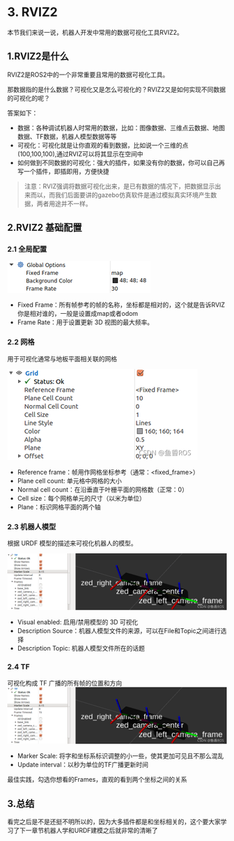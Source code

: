 # 3. RVIZ2

本节我们来说一说，机器人开发中常用的数据可视化工具RVIZ2。

## 1.RVIZ2是什么

RVIZ2是ROS2中的一个非常重要且常用的数据可视化工具。

那数据指的是什么数据？可视化又是怎么可视化的？RVIZ2又是如何实现不同数据的可视化的呢？

答案如下：

- 数据：各种调试机器人时常用的数据，比如：图像数据、三维点云数据、地图数据、TF数据，机器人模型数据等等
- 可视化：可视化就是让你直观的看到数据，比如说一个三维的点(100,100,100),通过RVIZ可以将其显示在空间中
- 如何做到不同数据的可视化：强大的插件，如果没有你的数据，你可以自己再写一个插件，即插即用，方便快捷


> 注意：RVIZ强调将数据可视化出来，是已有数据的情况下，把数据显示出来而以，而我们后面要讲的gazebo仿真软件是通过模拟真实环境产生数据，两者用途并不一样。

## 2.RVIZ2 基础配置

### 2.1 全局配置

![全局配置](3.数据可视化工具-RVIZ/imgs/6a8c3220a2c643e184269bddcc2eae2b.png)

- Fixed Frame：所有帧参考的帧的名称，坐标都是相对的，这个就是告诉RVIZ你是相对谁的，一般是设置成map或者odom
- Frame Rate：用于设置更新 3D 视图的最大频率。

### 2.2 网格

用于可视化通常与地板平面相关联的网格

![网格](3.数据可视化工具-RVIZ/imgs/watermark,type_ZHJvaWRzYW5zZmFsbGJhY2s,shadow_50,text_Q1NETiBA6bG86aaZUk9T,size_16,color_FFFFFF,t_70,g_se,x_16.png)

- Reference frame：帧用作网格坐标参考（通常：<fixed_frame>）
- Plane cell count: 单元格中网格的大小
- Normal cell count：在沿垂直于叶栅平面的网格数（正常：0）
- Cell size：每个网格单元的尺寸（以米为单位）
- Plane：标识网格平面的两个轴



### 2.3 机器人模型

根据 URDF 模型的描述来可视化机器人的模型。

![机器人模型](3.数据可视化工具-RVIZ/imgs/watermark,type_ZHJvaWRzYW5zZmFsbGJhY2s,shadow_50,text_Q1NETiBA6bG86aaZUk9T,size_20,color_FFFFFF,t_70,g_se,x_16.png)

- Visual enabled: 启用/禁用模型的 3D 可视化
- Description Source：机器人模型文件的来源，可以在File和Topic之间进行选择
- Description Topic: 机器人模型文件所在的话题

### 2.4 TF

可视化构成 TF 广播的所有帧的位置和方向
![TF](3.数据可视化工具-RVIZ/imgs/watermark,type_ZHJvaWRzYW5zZmFsbGJhY2s,shadow_50,text_Q1NETiBA6bG86aaZUk9T,size_20,color_FFFFFF,t_70,g_se,x_16.png)

- Marker Scale: 将字和坐标系标识调整的小一些，使其更加可见且不那么混乱
- Update interval：以秒为单位的TF广播更新时间

最佳实践，勾选你想看的Frames，直观的看到两个坐标之间的关系



## 3.总结

看完之后是不是还挺不明所以的，因为大多插件都是和坐标相关的，这个要大家学习了下一章节机器人学和URDF建模之后就非常的清晰了




